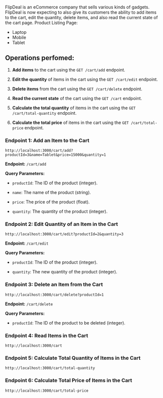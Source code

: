 FlipDeal is an eCommerce company that sells various kinds of gadgets. FlipDeal is now expecting to also give its customers the ability to add items to the cart, edit the quantity, delete items, and also read the current state of the cart page.
 Product Listing Page:
-   Laptop
-   Mobile
-   Tablet

## Operations perfomed: 

1.  **Add items** to the cart using the `GET /cart/add` endpoint.
    
2.  **Edit the quantity** of items in the cart using the `GET /cart/edit` endpoint.
    
3.  **Delete items** from the cart using the `GET /cart/delete` endpoint.
    
4.  **Read the current state** of the cart using the `GET /cart` endpoint.
    
5.  **Calculate the total quantity** of items in the cart using the `GET /cart/total-quantity` endpoint.
    
6.  **Calculate the total price** of items in the cart using the `GET /cart/total-price` endpoint.

### Endpoint 1: Add an Item to the Cart
```
http://localhost:3000/cart/add?productId=3&name=Tablet&price=15000&quantity=1
```
**Endpoint:** `/cart/add`

**Query Parameters:**

-   `productId`: The ID of the product (integer).
    
-   `name`: The name of the product (string).
    
-   `price`: The price of the product (float).
    
-   `quantity`: The quantity of the product (integer).

### Endpoint 2: Edit Quantity of an Item in the Cart
```
http://localhost:3000/cart/edit?productId=2&quantity=3
```

**Endpoint:** `/cart/edit`

**Query Parameters:**

-   `productId`: The ID of the product (integer).
    
-   `quantity`: The new quantity of the product (integer).

### Endpoint 3: Delete an Item from the Cart
```
http://localhost:3000/cart/delete?productId=1
```
**Endpoint:** `/cart/delete`

**Query Parameters:**

-   `productId`: The ID of the product to be deleted (integer).

### Endpoint 4: Read Items in the Cart
```
http://localhost:3000/cart
```
### Endpoint 5: Calculate Total Quantity of Items in the Cart
```
http://localhost:3000/cart/total-quantity
```
### Endpoint 6: Calculate Total Price of Items in the Cart
```
http://localhost:3000/cart/total-price
```
